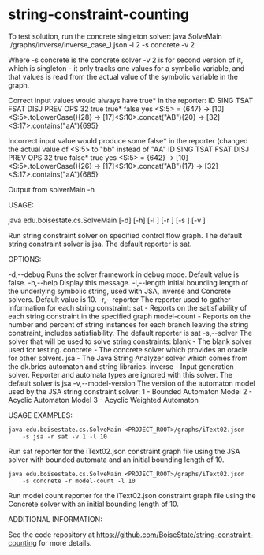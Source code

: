 # string-constraint-counting

To test solution, run the concrete singleton solver:
java SolveMain ./graphs/inverse/inverse_case_1.json -l 2 -s concrete -v 2

Where -s concrete is the concrete solver
-v 2 is for second version of it, which is singleton - it only tracks one values for a symbolic variable, and that values is read from the actual value of the symbolic variable in the graph.

Correct input values would always have true* in the reporter:
ID	SING	TSAT	FSAT	DISJ	PREV OPS
32	true	true*	false	yes	<S:5> = <init>{647} -> [10]<S:5>.toLowerCase(){28} -> [17]<S:10>.concat("AB"){20} -> [32]<S:17>.contains("aA"){695}

Incorrect input value would produce some false* in the reporter (changed the actual value of <S:5> to "bb" instead of "AA"
ID	SING	TSAT	FSAT	DISJ	PREV OPS
32	true	false*	true	yes	<S:5> = <init>{642} -> [10]<S:5>.toLowerCase(){26} -> [17]<S:10>.concat("AB"){17} -> [32]<S:17>.contains("aA"){685}


Output from solverMain -h

USAGE:

  java edu.boisestate.cs.SolveMain <Graph File> [-d] [-h] [-l <length>]
         [-r <reporter>] [-s <solver>] [-v <version>]

Run string constraint solver on specified control flow graph. The default
string constraint solver is jsa. The default reporter is sat.

OPTIONS:

 -d,--debug                     Runs the solver framework in debug mode.
                                Default value is false.
 -h,--help                      Display this message.
 -l,--length <length>           Initial bounding length of the underlying
                                symbolic string, used with JSA, inverse
                                and Concrete solvers. Default value is 10.
 -r,--reporter <reporter>       The reporter used to gather information
                                for each string constraint:
                                sat - Reports on the satisfiability of
                                each string constraint in the specified
                                graph
                                model-count - Reports on the number and
                                percent of string instances for each
                                branch leaving the string constraint,
                                includes satisfiability.
                                The default reporter is sat
 -s,--solver <solver>           The solver that will be used to solve
                                string constraints:
                                blank - The blank solver used for testing.
                                concrete - The concrete solver which
                                provides an oracle for other solvers.
                                jsa - The Java String Analyzer solver
                                which comes from the dk.brics automaton
                                and string libraries.
                                inverse - Input generation solver.
                                Reporter and automata types are ignored
                                with this solver.
                                The default solver is jsa
 -v,--model-version <version>   The version of the automaton model used by
                                the JSA string constraint solver:
                                1 - Bounded Automaton Model
                                2 - Acyclic Automaton Model
                                3 - Acyclic Weighted Automaton


USAGE EXAMPLES:

    java edu.boisestate.cs.SolveMain <PROJECT_ROOT>/graphs/iText02.json
        -s jsa -r sat -v 1 -l 10

Run sat reporter for the iText02.json constraint graph file using the JSA
solver with bounded automata and an initial bounding length of 10.

    java edu.boisestate.cs.SolveMain <PROJECT_ROOT>/graphs/iText02.json
        -s concrete -r model-count -l 10

Run model count reporter for the iText02.json constraint graph file using
the Concrete solver with an initial bounding length of 10.

ADDITIONAL INFORMATION:

See the code repository at
https://github.com/BoiseState/string-constraint-counting for more details.

